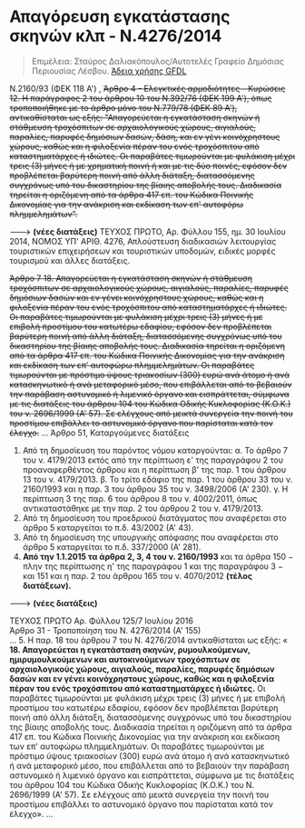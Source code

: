 # Απαγόρευση εγκατάστασης σκηνών κλπ -  Ν.4276/2014

>Επιμέλεια: Σταύρος Δαλιακόπουλος/Αυτοτελές Γραφείο Δημόσιας Περιουσίας Λέσβου. [Άδεια χρήσης GFDL](http://www.gnu.org/licenses/fdl.html)

Ν.2160/93 (ΦΕΚ 118 Α') , 
~~Άρθρο 4 - Ελεγκτικές αρμοδιότητες - Κυρώσεις
12\. Η παράγραφος 2 του άρθρου 10 του Ν.392/76 (ΦΕΚ 199 Α'), όπως τροποποιήθηκε με το άρθρο μόνο του Ν.779/78 (ΦΕΚ 89 Α'), αντικαθίσταται ως εξής: 
"Απαγορεύεται η εγκατάσταση σκηνών ή στάθμευση τροχόσπιτων σε αρχαιολογικούς χώρους, αιγιαλούς, παραλίες, παρυφές δημόσιων δασών, δάση, και εν γένι κοινόχρηστους χώρους, καθώς και η φιλοξενία πέραν του ενός τροχόσπιτου από καταστηματάρχες ή ιδιώτες. Οι παραβάτες τιμωρούνται με φυλάκιση μέχρι τρεις (3) μήνες ή με χρηματική ποινή ή και με τις δύο ποινές, εφόσον δεν προβλέπεται βαρύτερη ποινή από άλλη διάταξη, διατασσόμενης συγχρόνως υπό του δικαστηρίου της βίαιης αποβολής τους. Διαδικασία τηρείται η οριζόμενη από τα άρθρα 417 επ. του Κώδικα Ποινικής Δικονομίας για την ανάκριση και εκδίκαση των επ' αυτοφόρω πλημμελημάτων".~~

---> **(νέες διατάξεις)** ΤΕΥΧΟΣ ΠΡΩΤΟ, Αρ. Φύλλου 155, ημ. 30 Ιουλίου 2014, ΝΟΜΟΣ ΥΠ' ΑΡΙΘ. 4276, Απλούστευση διαδικασιών λειτουργίας τουριστικών επιχειρήσεων και τουριστικών υποδομών, ειδικές μορφές τουρισμού και άλλες διατάξεις.

~~Άρθρο 7
18. Απαγορεύεται η εγκατάσταση σκηνών ή στάθμευση τροχόσπιτων σε αρχαιολογικούς χώρους, αιγιαλούς, παραλίες, παρυφές δημόσιων δασών και εν γένει κοινόχρηστους χώρους, καθώς και η φιλοξενία πέραν του ενός τροχόσπιτου από καταστηματάρχες ή ιδιώτες. Οι παραβάτες τιμωρούνται με φυλάκιση μέχρι τρεις (3) μήνες ή με επιβολή προστίμου του κατωτέρω εδαφίου, εφόσον δεν προβλέπεται βαρύτερη ποινή από άλλη διάταξη, διατασσόμενης συγχρόνως υπό του δικαστηρίου της βίαιης αποβολής τους. Διαδικασία τηρείται η οριζόμενη από τα άρθρα 417 επ. του Κώδικα Ποινικής Δικονομίας για την ανάκριση και εκδίκαση των επ’ αυτοφώρω πλημμελημάτων. Οι παραβάτες τιμωρούνται με πρόστιμο ύψους τριακοσίων (300) ευρώ ανά άτομο ή ανά κατασκηνωτικό ή ανά μεταφορικό μέσο, που επιβάλλεται από το βεβαιούν την παράβαση αστυνομικό ή λιμενικό όργανο και εισπράττεται, σύμφωνα με τις διατάξεις του άρθρου 104 του Κώδικα Οδικής Κυκλοφορίας (Κ.Ο.Κ.) του ν. 2696/1999 (Α' 57). Σε ελέγχους από μεικτά συνεργεία την ποινή του προστίμου επιβάλλει το αστυνομικό όργανο που παρίσταται κατά τον έλεγχο.~~
...
Άρθρο 51, Καταργούμενες διατάξεις
1. Από τη δημοσίευση του παρόντος νόμου καταργούνται:
α. Το άρθρο 7 του ν. 4179/2013 εκτός από την περίπτωση ε' της παραγράφου 2 του προαναφερθέντος άρθρου και η περίπτωση β' της παρ. 1 του άρθρου 13 του ν. 4179/2013.
β. Το τρίτο εδάφιο της παρ. 1 του άρθρου 33 του ν. 2160/1993 και η παρ. 3 του άρθρου 35 του ν. 3498/2006 (Α' 230).
γ. Η περίπτωση 3 της παρ. 6 του άρθρου 8 του ν. 4002/2011, όπως αντικαταστάθηκε με την παρ. 2 του άρθρου 2 του ν. 4179/2013.
2. Από τη δημοσίευση του προεδρικού διατάγματος που αναφέρεται στο άρθρο 5 καταργείται το π.δ. 43/2002 (Α' 43).
3. Από τη δημοσίευση της υπουργικής απόφασης που αναφέρεται στο άρθρο 5 καταργείται το π.δ. 337/2000 (Α' 281).
4. **Από την 1.1.2015 τα άρθρα 2, 3, 4 του ν. 2160/1993** και τα άρθρα 150 − πλην της περίπτωσης η' της παραγράφου 1 και της παραγράφου 3 − και 151 και η παρ. 2 του άρθρου 165 του ν. 4070/2012 **(τέλος διατάξεων).**

---> **(νέες διατάξεις)**
 
ΤΕΥΧΟΣ ΠΡΩΤΟ Αρ. Φύλλου 125/7 Ιουλίου 2016  
Άρθρο 31 - Τροποποίηση του Ν. 4276/2014 (Α' 155)  
...
5. Η παρ. 18 του άρθρου 7 του Ν. 4276/2014 αντικαθίσταται ως εξής:
« **18\. Απαγορεύεται η εγκατάσταση σκηνών, ρυμουλκούμενων, ημιρυμουλκούμενων και αυτοκινούμενων τροχόσπιτων σε αρχαιολογικούς χώρους, αιγιαλούς, παραλίες, παρυφές δημόσιων δασών και εν γένει κοινόχρηστους χώρους, καθώς και η φιλοξενία πέραν του ενός τροχόσπιτου από καταστηματάρχες ή ιδιώτες.** Οι παραβάτες τιμωρούνται με φυλάκιση μέχρι τρεις (3) μήνες ή με επιβολή προστίμου του κατωτέρω εδαφίου, εφόσον δεν προβλέπεται βαρύτερη ποινή από άλλη διάταξη, διατασσόμενης συγχρόνως υπό του δικαστηρίου της βίαιης αποβολής τους. Διαδικασία τηρείται η οριζόμενη από τα άρθρα 417 επ. του Κώδικα Ποινικής Δικονομίας για την ανάκριση και εκδίκαση των επ' αυτοφώρω πλημμελημάτων. Οι παραβάτες τιμωρούνται με πρόστιμο ύψους τριακοσίων (300) ευρώ ανά άτομο ή ανά κατασκηνωτικό ή ανά μεταφορικό μέσο, που επιβάλλεται από το βεβαιούν την παράβαση αστυνομικό ή λιμενικό όργανο και εισπράττεται, σύμφωνα με τις διατάξεις του άρθρου 104 του Κώδικα Οδικής Κυκλοφορίας (Κ.Ο.Κ.) του Ν. 2696/1999 (Α' 57). Σε ελέγχους από μεικτά συνεργεία την ποινή του προστίμου επιβάλλει το αστυνομικό όργανο που παρίσταται κατά τον έλεγχο».
...
